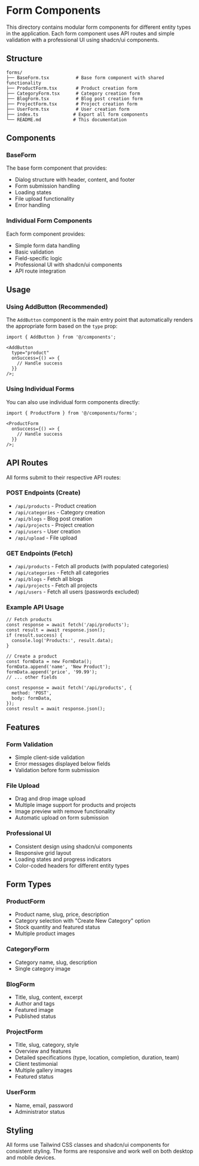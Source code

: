 # Form Components

This directory contains modular form components for different entity types in the application. Each form component uses API routes and simple validation with a professional UI using shadcn/ui components.

## Structure

```
forms/
├── BaseForm.tsx          # Base form component with shared functionality
├── ProductForm.tsx       # Product creation form
├── CategoryForm.tsx      # Category creation form
├── BlogForm.tsx          # Blog post creation form
├── ProjectForm.tsx       # Project creation form
├── UserForm.tsx          # User creation form
├── index.ts             # Export all form components
└── README.md            # This documentation
```

## Components

### BaseForm

The base form component that provides:

- Dialog structure with header, content, and footer
- Form submission handling
- Loading states
- File upload functionality
- Error handling

### Individual Form Components

Each form component provides:

- Simple form data handling
- Basic validation
- Field-specific logic
- Professional UI with shadcn/ui components
- API route integration

## Usage

### Using AddButton (Recommended)

The `AddButton` component is the main entry point that automatically renders the appropriate form based on the `type` prop:

```tsx
import { AddButton } from '@/components';

<AddButton
  type="product"
  onSuccess={() => {
    // Handle success
  }}
/>;
```

### Using Individual Forms

You can also use individual form components directly:

```tsx
import { ProductForm } from '@/components/forms';

<ProductForm
  onSuccess={() => {
    // Handle success
  }}
/>;
```

## API Routes

All forms submit to their respective API routes:

### POST Endpoints (Create)

- `/api/products` - Product creation
- `/api/categories` - Category creation
- `/api/blogs` - Blog post creation
- `/api/projects` - Project creation
- `/api/users` - User creation
- `/api/upload` - File upload

### GET Endpoints (Fetch)

- `/api/products` - Fetch all products (with populated categories)
- `/api/categories` - Fetch all categories
- `/api/blogs` - Fetch all blogs
- `/api/projects` - Fetch all projects
- `/api/users` - Fetch all users (passwords excluded)

### Example API Usage

```tsx
// Fetch products
const response = await fetch('/api/products');
const result = await response.json();
if (result.success) {
  console.log('Products:', result.data);
}

// Create a product
const formData = new FormData();
formData.append('name', 'New Product');
formData.append('price', '99.99');
// ... other fields

const response = await fetch('/api/products', {
  method: 'POST',
  body: formData,
});
const result = await response.json();
```

## Features

### Form Validation

- Simple client-side validation
- Error messages displayed below fields
- Validation before form submission

### File Upload

- Drag and drop image upload
- Multiple image support for products and projects
- Image preview with remove functionality
- Automatic upload on form submission

### Professional UI

- Consistent design using shadcn/ui components
- Responsive grid layout
- Loading states and progress indicators
- Color-coded headers for different entity types

## Form Types

### ProductForm

- Product name, slug, price, description
- Category selection with "Create New Category" option
- Stock quantity and featured status
- Multiple product images

### CategoryForm

- Category name, slug, description
- Single category image

### BlogForm

- Title, slug, content, excerpt
- Author and tags
- Featured image
- Published status

### ProjectForm

- Title, slug, category, style
- Overview and features
- Detailed specifications (type, location, completion, duration, team)
- Client testimonial
- Multiple gallery images
- Featured status

### UserForm

- Name, email, password
- Administrator status

## Styling

All forms use Tailwind CSS classes and shadcn/ui components for consistent styling. The forms are responsive and work well on both desktop and mobile devices.
